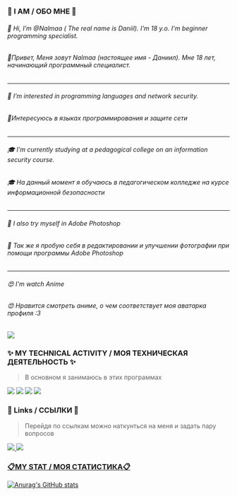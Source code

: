 ### 🌵 I AM / ОБО МНЕ 🌵
    
###### 👋 Hi, I’m @Nalmaa ( The real name is Daniil). I'm 18 y.o. I'm beginner programming specialist.
###### 👋Привет, Меня зовут Nalmaa (настоящее имя - Даниил). Мне 18 лет, начинающий программный специалист.
---
###### 👀 I’m interested in programming languages and network security.
###### 👀Интересуюсь в языках программирования и защите сети
---
###### 🎓 I’m currently studying at a pedagogical college on an information security course.
###### 🎓 На данный момент я обучаюсь в педагогическом колледже на курсе информационной безопасности
---
###### 🌱 I also try myself in Adobe Photoshop
###### 🌱 Так же я пробую себя в редактировании и улучшении фотографии при помощи программы Adobe Photoshop 
---
###### 😍 I'm watch Anime
###### 😍 Нравится смотреть аниме, о чем соответствует моя аватарка профиля :3





![](https://komarev.com/ghpvc/?username=nalmaa&color=blue&style=flat-square)
    




### ✨ MY TECHNICAL ACTIVITY / МОЯ ТЕХНИЧЕСКАЯ ДЕЯТЕЛЬНОСТЬ ✨
>В основном я занимаюсь в этих программах
<p align='left'>
<img src="https://img.shields.io/badge/-InfoWatch-32CD32?style=for-the-badge&logo=infowatch"/>
<img src="https://img.shields.io/badge/C%23-239120?style=for-the-badge&logo=c-sharp&logoColor=white"/>
<img src="https://img.shields.io/badge/MySQL-005C84?style=for-the-badge&logo=mysql&logoColor=white"/>
<img src="https://img.shields.io/badge/Adobe-Photoshop-31A8FF?style=for-the-badge&logo=Adobe-Photoshop&labelColor=0a446b&logoWidth=15"/>

  
    
    
### 💫 Links / ССЫЛКИ 💫
 >Перейдя по ссылкам можно наткунться на меня и задать пару вопросов
<p align='left'>
   <a href="https://vk.com/tay0ta/">
       <img src="https://img.shields.io/badge/вконтакте-%232E87FB.svg?&style=for-the-badge&logo=vk&logoColor=white"/>                 
 <a href="https://instagram.com/video.narkotiki/">
       <img src="https://img.shields.io/badge/Instagram-E4405F?style=for-the-badge&logo=instagram&logoColor=white"/>     


     
     
     
     
### 📋MY STAT / МОЯ СТАТИСТИКА📋
 
![Anurag's GitHub stats](https://github-readme-stats.vercel.app/api?username=nalmaa&show_icons=true&theme=github_dark)
  

   
    
    







<!---
Nalmaa/Nalmaa is a ✨ special ✨ repository because its `README.md` (this file) appears on your GitHub profile.
You can click the Preview link to take a look at your changes.
--->
